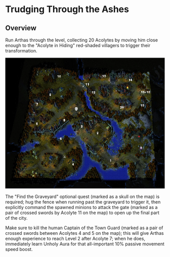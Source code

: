 # Trudging Through the Ashes

## Overview

Run Arthas through the level, collecting 20 Acolytes by moving him close enough to the "Acolyte in Hiding" red-shaded villagers to trigger their transformation.

![acolyte order](https://github.com/Hamms/wc3-route-guide/raw/master/Reign%20of%20Chaos/Undead/1a%20-%20acolyte%20order.png)

The "Find the Graveyard" optional quest (marked as a skull on the map) is required; hug the fence when running past the graveyard to trigger it, then explicitly command the spawned minions to attack the gate (marked as a pair of crossed swords by Acolyte 11 on the map) to open up the final part of the city.

Make sure to kill the human Captain of the Town Guard (marked as a pair of crossed swords between Acolytes 4 and 5 on the map); this will give Arthas enough experience to reach Level 2 after Acolyte 7; when he does, immediately learn Unholy Aura for that all-important 10% passive movement speed boost.